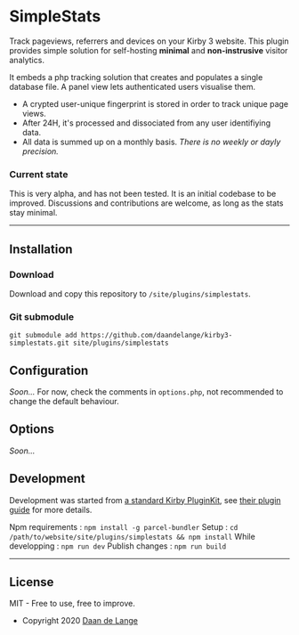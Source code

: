 # SimpleStats

Track pageviews, referrers and devices on your Kirby 3 website.
This plugin provides simple solution for self-hosting **minimal** and **non-instrusive** visitor analytics.

It embeds a php tracking solution that creates and populates a single database file.
A panel view lets authenticated users visualise them.

- A crypted user-unique fingerprint is stored in order to track unique page views.
- After 24H, it's processed and dissociated from any user identifiying data.
- All data is summed up on a monthly basis. *There is no weekly or dayly precision.*


### Current state
This is very alpha, and has not been tested. It is an initial codebase to be improved.
Discussions and contributions are welcome, as long as the stats stay minimal.

****


## Installation

### Download

Download and copy this repository to `/site/plugins/simplestats`.

### Git submodule

```
git submodule add https://github.com/daandelange/kirby3-simplestats.git site/plugins/simplestats
```


## Configuration
*Soon...*
For now, check the comments in `options.php`, not recommended to change the default behaviour.

## Options

*Soon...*

## Development

Development was started from [a standard Kirby PluginKit](https://github.com/getkirby/pluginkit/tree/4-panel), see [their plugin guide](https://getkirby.com/docs/guide/plugins/plugin-setup-basic) for more details.

Npm requirements  : `npm install -g parcel-bundler`
Setup             : `cd /path/to/website/site/plugins/simplestats && npm install`
While developping : `npm run dev`
Publish changes   : `npm run build`


****


## License

MIT - Free to use, free to improve.

- Copyright 2020 [Daan de Lange](https://github.com/daandelange)
